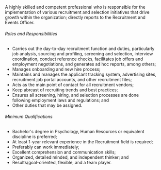 <!-- ---
layout:       jobs
class:        job
title:        "Recruitment Associate (Regular Full-Time Employment)"
titles:       "Recruitment Associate (Regular Full-Time Employment)"
photo: "https://www.orangeandbronze.com/assets/images/fb-careers.png"
description:  A highly skilled and competent professional who is responsible for the implementation of various recruitment and selection initiatives that drive growth within the organization; directly reports to the Recruitment and Events Officer.
date:         2021-06-09 12:30:00 +0800
categories:   jobs
--- -->
<!-- Do not leave new lines after each element. Elements after new lines will not be rendered. -->
<p>A highly skilled and competent professional who is responsible for the implementation of various recruitment and selection initiatives that drive growth within the organization; directly reports to the Recruitment and Events Officer.</p>
<h6>Roles and Responsibilities</h6>
<ul>
    <li>Carries out the day-to-day recruitment function and duties, particularly job analysis, sourcing and profiling, screening and selection, interview coordination, conduct reference checks, facilitates job offers and employment negotiations, and generates ad hoc reports, among others;</li>
    <li>Manages onboarding and new hire process;</li>
    <li>Maintains and manages the applicant tracking system, advertising sites, recruitment job portal accounts, and other recruitment files;</li>
    <li>Acts as the main point of contact for all recruitment vendors;</li>
    <li>Keep abreast of recruiting trends and best practices; </li>
    <li>Ensures all screening, hiring, and selection processes are done following employment laws and regulations; and </li>
    <li>Other duties that may be assigned.</li>
</ul>
<h6>Minimum Qualifications</h6>
<ul>
    <li>Bachelor's degree in Psychology, Human Resources or equivalent discipline is preferred;</li>
    <li>At least 1-year relevant experience in the Recruitment field is required;</li>
    <li>Preferably can work immediately;</li>
    <li>Excellent comprehension and communication skills;</li>
    <li>Organized, detailed minded, and independent thinker; and</li>
    <li>Results/goal-oriented, flexible, and a team player.</li>
</ul>

